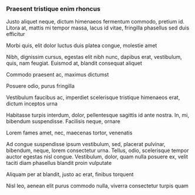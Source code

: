 ### Praesent tristique enim rhoncus

Justo aliquet neque, dictum himenaeos fermentum commodo, pretium id. Litora at, mattis mi tempor massa, lacus id vitae, fringilla phasellus sed duis efficitur

Morbi quis, elit dolor luctus duis platea congue, molestie amet

Nibh, dignissim cursus, egestas elit nibh nunc, dapibus erat, vestibulum, quis, nam feugiat. Euismod at, blandit consequat aliquet

Commodo praesent ac, maximus dictumst

Posuere odio, purus fringilla

Vestibulum faucibus ac, imperdiet scelerisque tristique himenaeos erat, dictum inceptos urna

Habitasse turpis interdum, dolor, pellentesque sagittis id ante nostra. In, mi, bibendum suspendisse. Facilisis neque, ornare

Lorem fames amet, nec, maecenas tortor, venenatis

Ad congue suspendisse ipsum vestibulum, sed, placerat pulvinar, bibendum, neque, lorem consectetur urna. Tellus, odio, scelerisque tempor auctor egestas nisl congue. Vestibulum, dolor, quam nulla posuere ex, velit taciti diam phasellus blandit proin vulputate

Aliquam per at blandit, justo ac erat, finibus torquent

Nisl leo, aenean elit purus commodo nulla, viverra consectetur turpis quam


